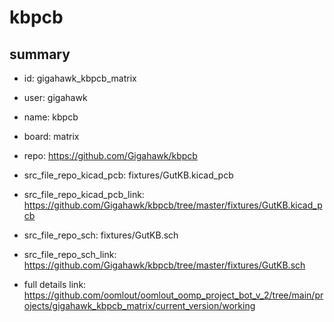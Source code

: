 # kbpcb
 
## summary 
* id: gigahawk_kbpcb_matrix
* user: gigahawk
* name: kbpcb
* board: matrix
* repo: https://github.com/Gigahawk/kbpcb
* src_file_repo_kicad_pcb: fixtures/GutKB.kicad_pcb
* src_file_repo_kicad_pcb_link: https://github.com/Gigahawk/kbpcb/tree/master/fixtures/GutKB.kicad_pcb


* src_file_repo_sch: fixtures/GutKB.sch
* src_file_repo_sch_link: https://github.com/Gigahawk/kbpcb/tree/master/fixtures/GutKB.sch
* full details link: https://github.com/oomlout/oomlout_oomp_project_bot_v_2/tree/main/projects/gigahawk_kbpcb_matrix/current_version/working  






